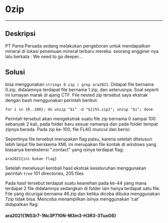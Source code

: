 # 0zip
---
## Deskripsi
PT Pama Persada sedang melakukan pengeboran untuk mendapatkan mineral di lokasi penemuan mineral terbaru mereka. seorang engginer nya lalu berkata : We need to go deeper...
## Solusi
bisa menggunakan ```strings 0.zip | grep ara2021```.
Didapat file bernama 0.zip, didalamnya terdapat file bernama 1.zip, dan seterusnya. Soal seperti ini lumayan marak di ajang CTF. File nested zip tersebut saya ekstrak dengan bash menggunakan perintah berikut:

```for i in {0..100}; do unzip "$i" -d "${i%%.zip}"; unzip "$i"; done```

Perintah tersebut akan mengekstrak suatu file zip bernama 0 sampai 100 sebanyak 2 kali, pada folder baru sesuai namanya dan pada folder tempat zipnya berada. Pada zip ke-100, file FLAG muncul dan berisi:

Sepertinya file tersebut merupakan flag palsu, karena setelah ditelusuri lebih lanjut file berskema XML ini merupakan file kontak di windows yang biasanya berekstensi ".contact" yang isinya terdapat flag:

    ara2021{ini bukan flag}

Setelah menelusuri kembali hasil ekstrak keseluruhan menggunakan perintah ```tree```
101 directories, 205 files

Pada hasil tersebut terdapat suatu keanehan pada ke-44 yang mana terdapat 2 file didalamnya sedangkan di folder lain hanya terdapat satu file. File yang dicurigai bernama 46.zip dan ketika dicoba dibuka menggunakan 7zip tidak bisa. Mencoba menampilkan isinya menggunakan 'cat' didapatkan flag:


#### ara2021{1N53r7-1Nc3P710N-M3m3-H3R3-3TuxG6}